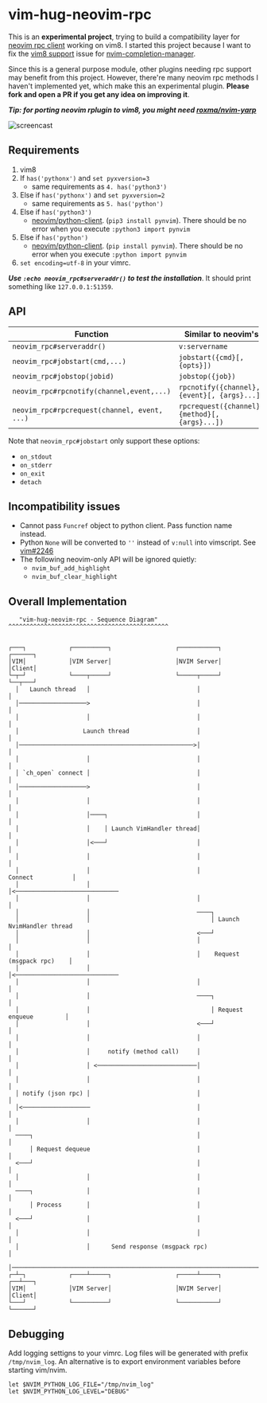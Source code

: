 
# vim-hug-neovim-rpc

This is an **experimental project**, trying to build a compatibility layer for
[neovim rpc client](https://github.com/neovim/python-client) working on vim8.
I started this project because I want to fix the [vim8
support](https://github.com/roxma/nvim-completion-manager/issues/14) issue for
[nvim-completion-manager](https://github.com/roxma/nvim-completion-manager).

Since this is a general purpose module, other plugins needing rpc support may
benefit from this project. However, there're many neovim rpc methods I haven't
implemented yet, which make this an experimental plugin. **Please fork and
open a PR if you get any idea on improving it**.

***Tip: for porting neovim rplugin to vim8, you might need
[roxma/nvim-yarp](https://github.com/roxma/nvim-yarp)***

![screencast](https://cloud.githubusercontent.com/assets/4538941/23102626/9e1bd928-f6e7-11e6-8fa2-2776f70819d9.gif)

## Requirements


1. vim8
2. If `has('pythonx')` and `set pyxversion=3`
    - same requirements as `4. has('python3')`
2. Else if `has('pythonx')` and `set pyxversion=2`
    - same requirements as `5. has('python')`
4. Else if `has('python3')`
    - [neovim/python-client](https://github.com/neovim/python-client). (`pip3
        install pynvim`). There should be no error when you execute `:python3
        import pynvim`
5. Else if `has('python')`
    - [neovim/python-client](https://github.com/neovim/python-client). (`pip
        install pynvim`). There should be no error when you execute `:python
        import pynvim`
6. `set encoding=utf-8` in your vimrc.

***Use `:echo neovim_rpc#serveraddr()` to test the installation***. It should print
something like `127.0.0.1:51359`.

## API

| Function                                     | Similar to neovim's                            |
|----------------------------------------------|------------------------------------------------|
| `neovim_rpc#serveraddr()`                    | `v:servername`                                 |
| `neovim_rpc#jobstart(cmd,...)`               | `jobstart({cmd}[, {opts}])`                    |
| `neovim_rpc#jobstop(jobid)`                  | `jobstop({job})`                               |
| `neovim_rpc#rpcnotify(channel,event,...)`    | `rpcnotify({channel}, {event}[, {args}...])`   |
| `neovim_rpc#rpcrequest(channel, event, ...)` | `rpcrequest({channel}, {method}[, {args}...])` |

Note that `neovim_rpc#jobstart` only support these options:

- `on_stdout`
- `on_stderr`
- `on_exit`
- `detach`

## Incompatibility issues

- Cannot pass `Funcref` object to python client. Pass function name instead.
- Python `None` will be converted to `''` instead of `v:null` into vimscript.
  See [vim#2246](https://github.com/vim/vim/issues/2246)
- The following neovim-only API will be ignored quietly:
    - `nvim_buf_add_highlight`
    - `nvim_buf_clear_highlight`

## Overall Implementation

```
   "vim-hug-neovim-rpc - Sequence Diagram"
^^^^^^^^^^^^^^^^^^^^^^^^^^^^^^^^^^^^^^^^^^^^^


┌───┐            ┌──────────┐                  ┌───────────┐                    ┌──────┐
│VIM│            │VIM Server│                  │NVIM Server│                    │Client│
└─┬─┘            └────┬─────┘                  └─────┬─────┘                    └──┬───┘
  │   Launch thread   │                              │                             │
  │───────────────────>                              │                             │
  │                   │                              │                             │
  │                  Launch thread                   │                             │
  │─────────────────────────────────────────────────>│                             │
  │                   │                              │                             │
  │ `ch_open` connect │                              │                             │
  │───────────────────>                              │                             │
  │                   │                              │                             │
  │                   │────┐                         │                             │
  │                   │    │ Launch VimHandler thread│                             │
  │                   │<───┘                         │                             │
  │                   │                              │                             │
  │                   │                              │           Connect           │
  │                   │                              │<─────────────────────────────
  │                   │                              │                             │
  │                   │                              ────┐
  │                   │                                  │ Launch NvimHandler thread
  │                   │                              <───┘
  │                   │                              │                             │
  │                   │                              │    Request (msgpack rpc)    │
  │                   │                              │<─────────────────────────────
  │                   │                              │                             │
  │                   │                              ────┐                         │
  │                   │                                  │ Request enqueue         │
  │                   │                              <───┘                         │
  │                   │                              │                             │
  │                   │     notify (method call)     │                             │
  │                   │ <────────────────────────────│                             │
  │                   │                              │                             │
  │ notify (json rpc) │                              │                             │
  │<───────────────────                              │                             │
  │                   │                              │                             │
  ────┐                                              │                             │
      │ Request dequeue                              │                             │
  <───┘                                              │                             │
  │                   │                              │                             │
  ────┐               │                              │                             │
      │ Process       │                              │                             │
  <───┘               │                              │                             │
  │                   │                              │                             │
  │                   │      Send response (msgpack rpc)                           │
  │────────────────────────────────────────────────────────────────────────────────>
┌─┴─┐            ┌────┴─────┐                  ┌─────┴─────┐                    ┌──┴───┐
│VIM│            │VIM Server│                  │NVIM Server│                    │Client│
└───┘            └──────────┘                  └───────────┘                    └──────┘
```

<!-- 
@startuml

title "vim-hug-neovim-rpc - Sequence Diagram"

VIM -> "VIM Server": Launch thread
VIM -> "NVIM Server": Launch thread
VIM -> "VIM Server": `ch_open` connect
"VIM Server" -> "VIM Server": Launch VimHandler thread

Client-> "NVIM Server": Connect
"NVIM Server" -> "NVIM Server": Launch NvimHandler thread
Client -> "NVIM Server": Request (msgpack rpc)
"NVIM Server" -> "NVIM Server": Request enqueue
"NVIM Server" -> "VIM Server": notify (method call)
"VIM Server" -> VIM: notify (json rpc)
VIM -> VIM: Request dequeue 
VIM -> VIM: Process
VIM -> Client: Send response (msgpack rpc)

@enduml
-->

## Debugging

Add logging settigns to your vimrc. Log files will be generated with prefix
`/tmp/nvim_log`. An alternative is to export environment variables before
starting vim/nvim.

```vim
let $NVIM_PYTHON_LOG_FILE="/tmp/nvim_log"
let $NVIM_PYTHON_LOG_LEVEL="DEBUG"
```

